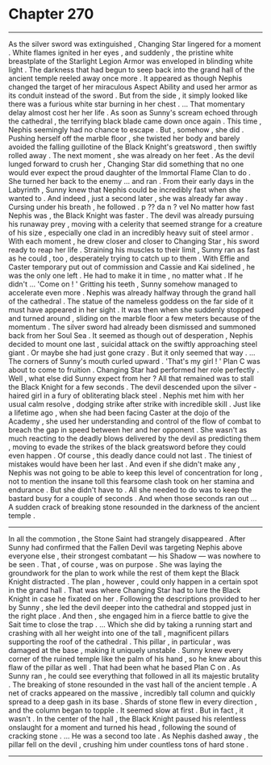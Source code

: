 
# Chapter 270


---

As the silver sword was extinguished , Changing Star lingered for a moment . White flames ignited in her eyes , and suddenly , the pristine white breastplate of the Starlight Legion Armor was enveloped in blinding white light .
The darkness that had begun to seep back into the grand hall of the ancient temple reeled away once more . It appeared as though Nephis changed the target of her miraculous Aspect Ability and used her armor as its conduit instead of the sword .
But from the side , it simply looked like there was a furious white star burning in her chest .
… That momentary delay almost cost her her life .
As soon as Sunny's scream echoed through the cathedral , the terrifying black blade came down once again . This time , Nephis seemingly had no chance to escape .
But , somehow , she did .
Pushing herself off the marble floor , she twisted her body and barely avoided the falling guillotine of the Black Knight's greatsword , then swiftly rolled away . The next moment , she was already on her feet .
As the devil lunged forward to crush her , Changing Star did something that no one would ever expect the proud daughter of the Immortal Flame Clan to do .
She turned her back to the enemy … and ran .
From their early days in the Labyrinth , Sunny knew that Nephis could be incredibly fast when she wanted to . And indeed , just a second later , she was already far away . Cursing under his breath , he followed .
p ?? da n ? vel No matter how fast Nephis was , the Black Knight was faster .
The devil was already pursuing his runaway prey , moving with a celerity that seemed strange for a creature of his size , especially one clad in an incredibly heavy suit of steel armor . With each moment , he drew closer and closer to Changing Star , his sword ready to reap her life .
Straining his muscles to their limit , Sunny ran as fast as he could , too , desperately trying to catch up to them . With Effie and Caster temporary put out of commission and Cassie and Kai sidelined , he was the only one left . He had to make it in time , no matter what .
If he didn't …
'Come on ! '
Gritting his teeth , Sunny somehow managed to accelerate even more .
Nephis was already halfway through the grand hall of the cathedral . The statue of the nameless goddess on the far side of it must have appeared in her sight .
It was then when she suddenly stopped and turned around , sliding on the marble floor a few meters because of the momentum . The silver sword had already been dismissed and summoned back from her Soul Sea .
It seemed as though out of desperation , Nephis decided to mount one last , suicidal attack on the swiftly approaching steel giant . Or maybe she had just gone crazy .
But it only seemed that way .
… The corners of Sunny's mouth curled upward .
'That's my girl ! '
Plan C was about to come to fruition . Changing Star had performed her role perfectly .
Well , what else did Sunny expect from her ?
All that remained was to stall the Black Knight for a few seconds .
The devil descended upon the silver - haired girl in a fury of obliterating black steel . Nephis met him with her usual calm resolve , dodging strike after strike with incredible skill . Just like a lifetime ago , when she had been facing Caster at the dojo of the Academy , she used her understanding and control of the flow of combat to breach the gap in speed between her and her opponent .
She wasn't as much reacting to the deadly blows delivered by the devil as predicting them , moving to evade the strikes of the black greatsword before they could even happen .
Of course , this deadly dance could not last . The tiniest of mistakes would have been her last . And even if she didn't make any , Nephis was not going to be able to keep this level of concentration for long , not to mention the insane toll this fearsome clash took on her stamina and endurance .
But she didn't have to . All she needed to do was to keep the bastard busy for a couple of seconds .
And when those seconds ran out …
A sudden crack of breaking stone resounded in the darkness of the ancient temple .
***
In all the commotion , the Stone Saint had strangely disappeared . After Sunny had confirmed that the Fallen Devil was targeting Nephis above everyone else , their strongest combatant — his Shadow — was nowhere to be seen .
That , of course , was on purpose . She was laying the groundwork for the plan to work while the rest of them kept the Black Knight distracted .
The plan , however , could only happen in a certain spot in the grand hall . That was where Changing Star had to lure the Black Knight in case he fixated on her . Following the descriptions provided to her by Sunny , she led the devil deeper into the cathedral and stopped just in the right place .
And then , she engaged him in a fierce battle to give the Sait time to close the trap .
… Which she did by taking a running start and crashing with all her weight into one of the tall , magnificent pillars supporting the roof of the cathedral .
This pillar , in particular , was damaged at the base , making it uniquely unstable . Sunny knew every corner of the ruined temple like the palm of his hand , so he knew about this flaw of the pillar as well .
That had been what he based Plan C on .
As Sunny ran , he could see everything that followed in all its majestic brutality .
The breaking of stone resounded in the vast hall of the ancient temple . A net of cracks appeared on the massive , incredibly tall column and quickly spread to a deep gash in its base . Shards of stone flew in every direction , and the column began to topple .
It seemed slow at first . But in fact , it wasn't .
In the center of the hall , the Black Knight paused his relentless onslaught for a moment and turned his head , following the sound of cracking stone .
… He was a second too late .
As Nephis dashed away , the pillar fell on the devil , crushing him under countless tons of hard stone .

---

